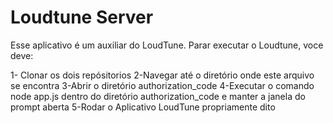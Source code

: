 # Loudtune Server

Esse aplicativo é um auxiliar do LoudTune.
Parar executar o Loudtune, voce deve:

1- Clonar os dois repósitorios
2-Navegar até o diretório onde este arquivo se encontra
3-Abrir o diretório authorization_code
4-Executar o comando node app.js dentro do diretório authorization_code e manter a janela do prompt aberta
5-Rodar o Aplicativo LoudTune propriamente dito
